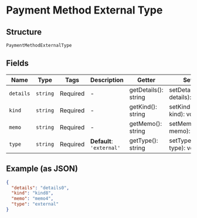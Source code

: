 
# Payment Method External Type

## Structure

`PaymentMethodExternalType`

## Fields

| Name | Type | Tags | Description | Getter | Setter |
|  --- | --- | --- | --- | --- | --- |
| `details` | `string` | Required | - | getDetails(): string | setDetails(string details): void |
| `kind` | `string` | Required | - | getKind(): string | setKind(string kind): void |
| `memo` | `string` | Required | - | getMemo(): string | setMemo(string memo): void |
| `type` | `string` | Required | **Default**: `'external'` | getType(): string | setType(string type): void |

## Example (as JSON)

```json
{
  "details": "details0",
  "kind": "kind8",
  "memo": "memo4",
  "type": "external"
}
```

